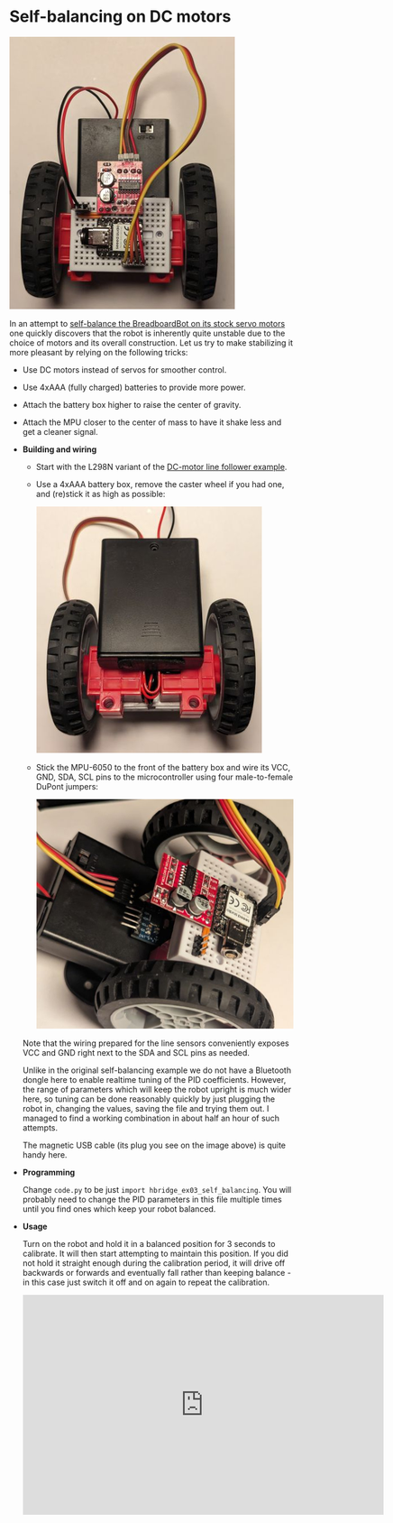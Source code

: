 # Self-balancing on DC motors

<img src="../img/example-hbridge-self-balancing.jpg" width="400"/>

In an attempt to [self-balance the BreadboardBot on its stock servo motors](self_balancing_bt.md) one quickly discovers that the robot is inherently quite unstable due to the choice of motors and its overall construction. Let us try to make stabilizing it more pleasant by relying on the following tricks:

* Use DC motors instead of servos for smoother control.
* Use 4xAAA (fully charged) batteries to provide more power.
* Attach the battery box higher to raise the center of gravity.
* Attach the MPU closer to the center of mass to have it shake less and get a cleaner signal. 

* **Building and wiring**
  
  * Start with the L298N variant of the [DC-motor line follower example](hbridge_line_follower.md).
  * Use a 4xAAA battery box, remove the caster wheel if you had one, and (re)stick it as high as possible:

    ![](../img/example-hbridge-self-balancing-batterybox.jpg)

  * Stick the MPU-6050 to the front of the battery box and wire its VCC, GND, SDA, SCL pins to the microcontroller using four male-to-female DuPont jumpers:
    
    ![](../img/example-hbridge-self-balancing-wiring.jpg)
  
  Note that the wiring prepared for the line sensors conveniently exposes VCC and GND right next to the SDA and SCL pins as needed.

  Unlike in the original self-balancing example we do not have a Bluetooth dongle here to enable realtime tuning of the PID coefficients. However, the range of parameters which will keep the robot upright is much wider here, so tuning can be done reasonably quickly by just plugging the robot in, changing the values, saving the file and trying them out. I managed to find a working combination in about half an hour of such attempts.
  
  The magnetic USB cable (its plug you see on the image above) is quite handy here.

* **Programming**
  
  Change `code.py` to be just `import hbridge_ex03_self_balancing`. You will probably need to change the PID parameters in this file multiple times until you find ones which keep your robot balanced.

* **Usage**
  
  Turn on the robot and hold it in a balanced position for 3 seconds to calibrate. It will then start attempting to maintain this position. If you did not hold it straight enough during the calibration period, it will drive off backwards or forwards and eventually fall rather than keeping balance - in this case just switch it off and on again to repeat the calibration.

  <iframe width="640" height="390" frameborder="0" allowfullscreen
          src="https://www.youtube.com/embed/ivGLBxfS5SU">
  </iframe>